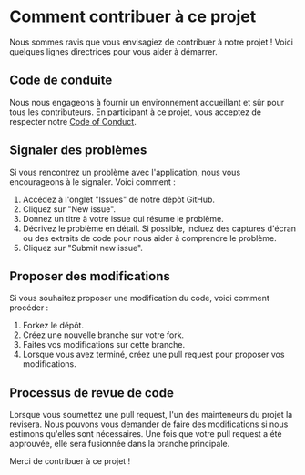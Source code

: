  # Comment contribuer à ce projet

Nous sommes ravis que vous envisagiez de contribuer à notre projet ! Voici quelques lignes directrices pour vous aider à démarrer.

## Code de conduite

Nous nous engageons à fournir un environnement accueillant et sûr pour tous les contributeurs. En participant à ce projet, vous acceptez de respecter notre [Code of Conduct](CODE_OF_CONDUCT.md).

## Signaler des problèmes

Si vous rencontrez un problème avec l'application, nous vous encourageons à le signaler. Voici comment :

1. Accédez à l'onglet "Issues" de notre dépôt GitHub.
2. Cliquez sur "New issue".
3. Donnez un titre à votre issue qui résume le problème.
4. Décrivez le problème en détail. Si possible, incluez des captures d'écran ou des extraits de code pour nous aider à comprendre le problème.
5. Cliquez sur "Submit new issue".

## Proposer des modifications

Si vous souhaitez proposer une modification du code, voici comment procéder :

1. Forkez le dépôt.
2. Créez une nouvelle branche sur votre fork.
3. Faites vos modifications sur cette branche.
4. Lorsque vous avez terminé, créez une pull request pour proposer vos modifications.

## Processus de revue de code

Lorsque vous soumettez une pull request, l'un des mainteneurs du projet la révisera. Nous pouvons vous demander de faire des modifications si nous estimons qu'elles sont nécessaires. Une fois que votre pull request a été approuvée, elle sera fusionnée dans la branche principale.

Merci de contribuer à ce projet !
